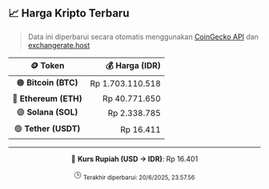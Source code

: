 

<!-- HARGA_KRIPTO -->
## 📈 Harga Kripto Terbaru

> Data ini diperbarui secara otomatis menggunakan [CoinGecko API](https://www.coingecko.com/) dan [exchangerate.host](https://exchangerate.host/)

<div align="center">

| 🪙 Token | 💰 Harga (IDR) |
|:------:|---------------:|
| 🟠 **Bitcoin (BTC)**   | Rp 1.703.110.518 |
| 🔵 **Ethereum (ETH)**  | Rp 40.771.650 |
| 🟣 **Solana (SOL)**    | Rp 2.338.785 |
| 🟢 **Tether (USDT)**   | Rp 16.411 |

---

💱 **Kurs Rupiah (USD → IDR)**: Rp 16.401

🕒 <sub>Terakhir diperbarui: 20/6/2025, 23.57.56</sub>

</div>
<!-- /HARGA_KRIPTO -->